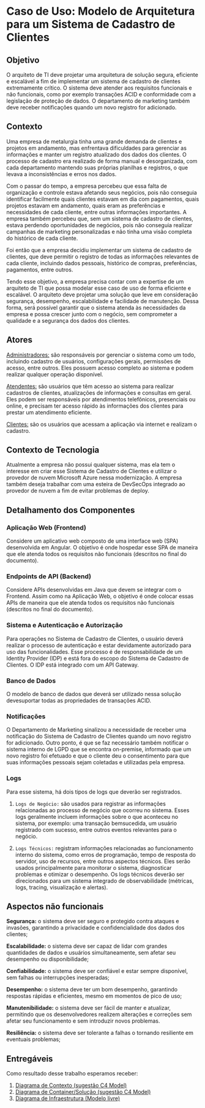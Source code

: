 # Caso de Uso: Modelo de Arquitetura para um Sistema de Cadastro de Clientes

## Objetivo

O arquiteto de TI deve projetar uma arquitetura de solução segura, eficiente e escalável a fim de implementar um sistema de cadastro de clientes extremamente crítico. O sistema deve atender aos requisitos funcionais e não funcionais, como por exemplo transações ACID e conformidade com a legislação de proteção de dados. O departamento de marketing também deve receber notificações quando um novo registro for adicionado.

## Contexto

Uma empresa de metalurgia tinha uma grande demanda de clientes e projetos em andamento, mas enfrentava dificuldades para gerenciar as informações e manter um registro atualizado dos dados dos clientes. O processo de cadastro era realizado de forma manual e desorganizada, com cada departamento mantendo suas próprias planilhas e registros, o que levava a inconsistências e erros nos dados.

Com o passar do tempo, a empresa percebeu que essa falta de organização e controle estava afetando seus negócios, pois não conseguia identificar facilmente quais clientes estavam em dia com pagamentos, quais projetos estavam em andamento, quais eram as preferências e necessidades de cada cliente, entre outras informações importantes. A empresa também percebeu que, sem um sistema de cadastro de clientes, estava perdendo oportunidades de negócios, pois não conseguia realizar campanhas de marketing personalizadas e não tinha uma visão completa do histórico de cada cliente.

Foi então que a empresa decidiu implementar um sistema de cadastro de clientes, que deve permitir o registro de todas as informações relevantes de cada cliente, incluindo dados pessoais, histórico de compras, preferências, pagamentos, entre outros.

Tendo esse objetivo, a empresa precisa contar com a expertise de um arquiteto de TI que possa modelar esse caso de uso de forma eficiente e escalável. O arquiteto deve projetar uma solução que leve em consideração segurança, desempenho, escalabilidade e facilidade de manutenção. Dessa forma, será possível garantir que o sistema atenda às necessidades da empresa e possa crescer junto com o negócio, sem comprometer a qualidade e a segurança dos dados dos clientes.

## Atores

<Administradores:>  são responsáveis por gerenciar o sistema como um todo, incluindo cadastro de usuários, configurações gerais, permissões de acesso, entre outros. Eles possuem acesso completo ao sistema e podem realizar qualquer operação disponível.

<Atendentes:> são usuários que têm acesso ao sistema para realizar cadastros de clientes, atualizações de informações e consultas em geral. Eles podem ser responsáveis por atendimentos telefônicos, presenciais ou online, e precisam ter acesso rápido às informações dos clientes para prestar um atendimento eficiente.

<Clientes:> são os usuários que acessam a aplicação via internet e realizam o cadastro.

## Contexto de Tecnologia

Atualmente a empresa não possui qualquer sistema, mas ela tem o interesse em criar esse Sistema de Cadastro de Clientes e utilizar o provedor de nuvem Microsoft Azure nessa modernização.
A empresa também deseja trabalhar com uma esteira de DevSecOps integrado ao provedor de nuvem a fim de evitar problemas de deploy.

## Detalhamento dos Componentes

### Aplicação Web (Frontend)

Considere um aplicativo web composto de uma interface web (SPA) desenvolvida em Angular. O objetivo é onde hospedar esse SPA de maneira que ele atenda todos os requisitos não funcionais (descritos no final do documento).

### Endpoints de API (Backend)

Considere APIs desenvolvidas em Java que devem se integrar com o Frontend. Assim como na Aplicação Web, o objetivo é onde colocar essas APIs de maneira que ele atenda todos os requisitos não funcionais (descritos no final do documento).

### Sistema e Autenticação e Autorização

Para operações no Sistema de Cadastro de Clientes, o usuário deverá realizar o processo de autenticação e estar devidamente autorizado para uso das funcionalidades. Esse processo é de responsabilidade de um Identity Provider (IDP) e está fora do escopo do Sistema de Cadastro de Clientes. O IDP está integrado com um API Gateway.

### Banco de Dados

O modelo de banco de dados que deverá ser utilizado nessa solução devesuportar todas as propriedades de transações ACID.

### Notificações

O Departamento de Marketing sinalizou a necessidade de receber uma notificação do Sistema de Cadastro de Clientes quando um novo registro for adicionado. Outro ponto, é que se faz necessário também notificar o sistema interno de LGPD que se encontra on-premise, informado que um novo registro foi efetuado e que o cliente  deu o consentimento para que suas informações pessoais sejam coletadas e utilizadas pela empresa.

### Logs

Para esse sistema, há dois tipos de logs que deverão ser registrados.
1. `Logs de Negócio:` são usados para registrar as informações relacionadas ao processo de negócio que ocorreu no sistema. Esses logs geralmente incluem informações sobre o que aconteceu no sistema, por exemplo: uma transação bemsucedida, um usuário registrado com sucesso, entre outros eventos relevantes para o negócio.

2. `Logs Técnicos:` registram informações relacionadas ao funcionamento interno do sistema, como erros de programação, tempo de resposta do servidor, uso de recursos, entre outros aspectos técnicos. Eles serão usados principalmente para monitorar o sistema, diagnosticar problemas e otimizar o desempenho. Os logs técnicos deverão ser direcionados para um sistema integrado de observabilidade (métricas, logs, tracing, visualização e alertas).

## Aspectos não funcionais

**Segurança:** o sistema deve ser seguro e protegido contra ataques e invasões, garantindo a privacidade e confidencialidade dos dados dos clientes;

**Escalabilidade:** o sistema deve ser capaz de lidar com grandes quantidades de dados e usuários simultaneamente, sem afetar seu desempenho ou disponibilidade;

**Confiabilidade:** o sistema deve ser confiável e estar sempre disponível, sem falhas ou interrupções inesperadas;

**Desempenho:** o sistema deve ter um bom desempenho, garantindo respostas rápidas e eficientes, mesmo em momentos de pico de uso;

**Manutenibilidade:** o sistema deve ser fácil de manter e atualizar, permitindo que os desenvolvedores realizem alterações e correções sem afetar seu funcionamento e sem introduzir novos problemas.

**Resiliência:** o sistema deve ser tolerante a falhas o tornando resiliente em eventuais problemas;

## Entregáveis
Como resultado desse trabalho esperamos receber:
1. [Diagrama de Contexto (sugestão C4 Model)](./az-clientes-cadastro-contexto.png)
2. [Diagrama de Container/Solução (sugestão C4 Model)](./az-clientes-cadastro-container.png)
3. [Diagrama de Infraestrutura (Modelo livre)](./az-clientes-cadastro-infra.png)